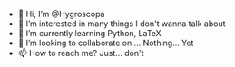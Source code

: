 - 👋 Hi, I’m @Hygroscopa
- 👀 I’m interested in many things I don't wanna talk about
- 🌱 I’m currently learning Python, LaTeX
- 💞️ I’m looking to collaborate on ... Nothing... Yet
- 📫 How to reach me? Just... don't

<!---
Hygroscopa/Hygroscopa is a ✨ special ✨ repository because its `README.md` (this file) appears on your GitHub profile.
You can click the Preview link to take a look at your changes.
--->
